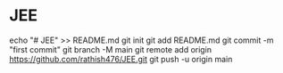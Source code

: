 # JEE
echo "# JEE" >> README.md
git init
git add README.md
git commit -m "first commit"
git branch -M main
git remote add origin https://github.com/rathish476/JEE.git
git push -u origin main
